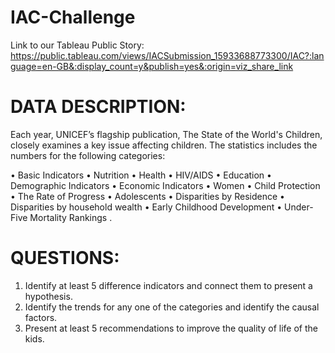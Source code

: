 # IAC-Challenge
Link to our Tableau Public Story: https://public.tableau.com/views/IACSubmission_15933688773300/IAC?:language=en-GB&:display_count=y&publish=yes&:origin=viz_share_link

# DATA DESCRIPTION: 
Each year, UNICEF’s flagship publication, The State of the World's Children, closely examines a key issue affecting children. The statistics includes the numbers for the following categories:

• Basic Indicators                                          • Nutrition                                   • Health                                                                  • HIV/AIDS                                                  • Education                                   • Demographic Indicators 
• Economic Indicators                                       • Women                                       • Child Protection 
• The Rate of Progress                                      • Adolescents                                 • Disparities by Residence 
• Disparities by household wealth                           • Early Childhood Development                 • Under-Five Mortality Rankings .

# QUESTIONS:

1. Identify at least 5 difference indicators and connect them to present a hypothesis.
2. Identify the trends for any one of the categories and identify the causal factors.
3. Present at least 5 recommendations to improve the quality of life of the kids.
